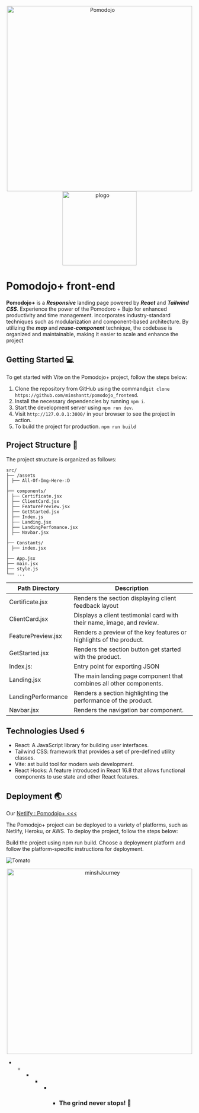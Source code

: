 <p align="center">
  <img src="https://lh3.googleusercontent.com/fife/APg5EOa9rZdtZ5ncgVnjWHxqXqWz9Wz9CCiKYcg6i19kHK6qXIRVSt6d7ans4y1gF-mjOlpIMygds7GjTulBxTKHZMdmissHmYjjgAH-JDSx9nM7dr_zC2uQje2XB9YGVLhqcuVwFjgMgb57JOC9wwxt-RnOGZjjwF43GtPIkZ7oXsU5qaB4UAazbUNkTsu-C7SqIieN8A8mErrj-MPYKRr76mQALsiZCm1UKHCC0j45MQHUKdA3d03o0gwTkjd942gyILiggmEC9SHO2ok69mebq3jR1Z1xowaCUew-ebckKRiTYOlIulHQwxiskOA0c4pSmzce3ic54xLYY_1IVp6gppWYbV2nLtci4G0MEPzTclj8X1_Q-Nou7IHBB7PpqropPRvyB20IUfEAiQqgeiOlf3XfeGxKdC7EJDDgk6V1SnA-Bo-KXAnymPDEZfoq7mqQIIbQUad34Pc64lmBPR_GbzWc0Qj9m88uXXv9VnkIa3LstyOB2etv0038deKPV-CJC__sKL83MaGeJNwzXtzvdVnZNdJfgO3NW6LuCF5tyiyz502TtotCzu9XLFb3Tw6EiigxxsMbo1R1FlYhqR9RrY8NcCr102WAQ5q_IrHeTyvtnYny4ugilgCtN155rLZW3TxNWQ7LnN6j2Hyu6S9ti5SMeUo23jtEhn6hcg0zaJWKPtP1u40zooaAjZZdVU_1L7bP4a5uprUFTMOKTsepJBVd5N8bnfBw7GuzbPeijNsbIRZq3GgUBpC4iA0cvgcCqGTul57WagnZ0djwDOvMddW3hV57CNwSVPnoAwWh_JE5rTy9XeqVdPVlXrsFJFuxTQb5sInAgknJxrq9_qwNoR_dfZhxsRJXg0fikqX6QYPb_CeL6mkuIHEf_U_KbSjXDXJvisTCLYmzXY4CzyLGGhmQrwtcRFNPvn0bL9FY4y6rjPqs54xIAQb6DcKYGDHKtl0uta29Td3kuTwbOtRHJ16u_-9BhcUD-QS-BXwLvjQCU1y7yVmLSMrC3a472Q69YPw8tE6qRT_bQauFK1p5tWMkKJUULkWiF6aSa9tG3hO1gT9__er2tlm71LGCkRYPQA-sPJTqXbDTrqRzE4JZHCQmDr-0-jZ82WjYJ8s0F1Scx_HdsK76Gq7dAGMsYr8bCM6Gf7MZmhtVaSqzOvoD5lFTcXZk3aY-Vleq5yaOetX65Mhcri_ofAXmv7X3A5vQcFsgXb0gzgo_HI6TJfRV8071ma15OG_8Op6uolQX0VyNA_esKm82T0bNNeGGY_VeC0xGRc27gU95wI61eH1q8KQOvS9L69yPLIjSj-qkkDxNi__G-SsktwNN_ZeZ9Baepue8wHtEBOQsll1ZbvoOjPhg8o_-wCU6iQu0wTkceuLTnp4A4UT9qmkciJ_6KLjN6H2AOxVS6FBTKHBd171GXJTxoE48bsNmOy_bysEqmLMsaOg0gj-naGimf1A4uHUPybzwvzQPP02IbLgYs4Nn_y5ttQ53pX9nE3mPO9TkCKymmCZZj6VxGWIzC7hiLWWPYOPqvKis9XQ7XD6OlDW_V3wTQrHwwpaLFVCaz1uuVBWN44s9WH4ARMf5W6zM-Hv_zj_3n9t-kbvP-b96osDiMrkOTcSA1ld_V3mn5PH_rFgvQw=w1920-h1080" alt="Pomodojo" width="500px"><br/>
  <img src='https://lh3.googleusercontent.com/u/4/drive-viewer/AFGJ81o7a6zRm0smcQADhMddQ6MBZCtPejjrLaxKddv3F9SAHyVlk189lSWfUNGPHT3e75tGJNIintBAKyaWwGBtBNQM_1BGug=w1534-h751' alt='plogo' width="200px" >
</p>

# Pomodojo+ front-end

**Pomodojo+** is a **_Responsive_** landing page powered by **_React_** and
**_Tailwind CSS_**. Experience the power of the Pomodoro + Bujo for enhanced
productivity and time management. incorporates industry-standard techniques such
as modularization and component-based architecture. By utilizing the **_map_**
and **_reuse-component_** technique, the codebase is organized and maintainable,
making it easier to scale and enhance the project

## Getting Started 💻

To get started with Vite on the Pomodojo+ project, follow the steps below:

1. Clone the repository from GitHub using the
   command`git clone https://github.com/minshantt/pomodojo_frontend`.
2. Install the necessary dependencies by running `npm i`.
3. Start the development server using `npm run dev`.
4. Visit `http://127.0.0.1:3000/` in your browser to see the project in action.
5. To build the project for production. `npm run build`

## Project Structure 🏨

The project structure is organized as follows:

```structure_directory
src/
├── /assets
│ ├── All-Of-Img-Here-:D
│
├── components/
│ ├── Certificate.jsx
│ ├── ClientCard.jsx
│ ├── FeaturePreview.jsx
│ ├── GetStarted.jsx
│ ├── Index.js
│ ├── Landing.jsx
│ ├── LandingPerfomance.jsx
│ ├── Navbar.jsx
│
├── Constants/
│ ├── index.jsx
│
├── App.jsx
├── main.jsx
├── style.js
└── ...
```

| Path Directory     | Description                                                            |
| ------------------ | ---------------------------------------------------------------------- |
| Certificate.jsx    | Renders the section displaying client feedback layout                  |
| ClientCard.jsx     | Displays a client testimonial card with their name, image, and review. |
| FeaturePreview.jsx | Renders a preview of the key features or highlights of the product.    |
| GetStarted.jsx     | Renders the section button get started with the product.               |
| Index.js:          | Entry point for exporting JSON                                         |
| Landing.jsx        | The main landing page component that combines all other components.    |
| LandingPerformance | Renders a section highlighting the performance of the product.         |
| Navbar.jsx         | Renders the navigation bar component.                                  |

## Technologies Used 🌀

- React: A JavaScript library for building user interfaces.
- Tailwind CSS: framework that provides a set of pre-defined utility classes.
- Vite: ast build tool for modern web development.
- React Hooks: A feature introduced in React 16.8 that allows functional
  components to use state and other React features.

## Deployment 🌏

Our [Netlify : Pomodojo+ <<<](https://minshantt-pomodojo.netlify.app)

The Pomodojo+ project can be deployed to a variety of platforms, such as
Netlify, Heroku, or AWS. To deploy the project, follow the steps below:

Build the project using npm run build. Choose a deployment platform and follow
the platform-specific instructions for deployment.

![Tomato](https://media.giphy.com/media/vhmqZP2vm1Nfy/giphy.gif)

<p align="center">
  <img src="https://media.giphy.com/media/1S3LLQcR52Oskgrrui/giphy.gif" alt="minshJourney" width="500px">
</p>

- - - - - - ### The grind never stops! 💭

